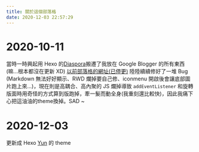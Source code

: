 ```yaml
---
title: 關於這個部落格
date: 2020-12-03 22:57:29
---
```

# 2020-10-11
當時一時興起用 Hexo 的[Diaspora](https://github.com/Fechin/hexo-theme-diaspora)搬遷了我放在 Google Blogger 的所有東西(嘛...根本都沒在更新 XD)
[以前部落格的網址(已停更)](https://subarya3906.github.io/)
陸陸續續修好了一堆 Bug (Markdown 無法好好顯示、RWD 爛掉要自己修、iconmenu 開啟後會讓底部圖片跑上來...)，現在則是高耦合、高內聚的 JS 爛掉導致 ```addEventListener``` 和旋轉版面時用奇怪的方式算到版跑掉，牽一髮而動全身(我重刻還比較快)，因此我痛下心把這油油的theme換掉。SAD ~
# 2020-12-03
更新成 Hexo [Yun](https://github.com/YunYouJun/hexo-theme-yun) 的 theme